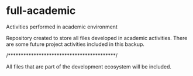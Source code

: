 # full-academic
 Activities performed in academic environment


Repository created to store all files developed in academic activities.
There are some future project activities included in this backup.
 
 /******************************************/
 
 All files that are part of the development ecosystem will be included.
